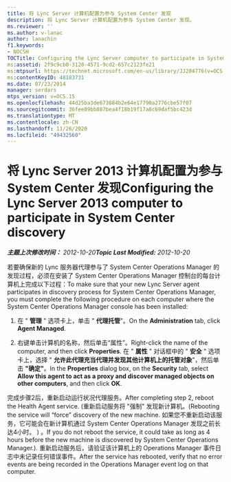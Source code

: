```yaml
---
title: 将 Lync Server 计算机配置为参与 System Center 发现
description: 将 Lync Server 计算机配置为参与 System Center 发现。
ms.reviewer: ''
ms.author: v-lanac
author: lanachin
f1.keywords:
- NOCSH
TOCTitle: Configuring the Lync Server computer to participate in System Center discovery
ms:assetid: 2f9c9cb0-3120-4571-9cd2-657c2123fe21
ms:mtpsurl: https://technet.microsoft.com/en-us/library/JJ204776(v=OCS.15)
ms:contentKeyID: 48183731
ms.date: 07/23/2014
manager: serdars
mtps_version: v=OCS.15
ms.openlocfilehash: 44d25ba3de673084b2e64e17790a2776cbe57f07
ms.sourcegitcommit: 36fee89bb887bea4f18b19f17a8c69daf5bc423d
ms.translationtype: MT
ms.contentlocale: zh-CN
ms.lasthandoff: 11/26/2020
ms.locfileid: "49432560"
---
```

# <a name="configuring-the-lync-server-2013-computer-to-participate-in-system-center-discovery"></a><span data-ttu-id="92c81-103">将 Lync Server 2013 计算机配置为参与 System Center 发现</span><span class="sxs-lookup"><span data-stu-id="92c81-103">Configuring the Lync Server 2013 computer to participate in System Center discovery</span></span>

<div data-xmlns="http://www.w3.org/1999/xhtml">

<div class="topic" data-xmlns="http://www.w3.org/1999/xhtml" data-msxsl="urn:schemas-microsoft-com:xslt" data-cs="https://msdn.microsoft.com/">

<div data-asp="https://msdn2.microsoft.com/asp">



</div>

<div id="mainSection">

<div id="mainBody"><span data-ttu-id="92c81-104">

<span> </span></span><span class="sxs-lookup"><span data-stu-id="92c81-104">

<span> </span></span></span>

<span data-ttu-id="92c81-105">_**主题上次修改时间：** 2012-10-20_</span><span class="sxs-lookup"><span data-stu-id="92c81-105">_**Topic Last Modified:** 2012-10-20_</span></span>

<span data-ttu-id="92c81-106">若要确保新的 Lync 服务器代理参与了 System Center Operations Manager 的发现过程，必须在安装了 System Center Operations Manager 控制台的每台计算机上完成以下过程：</span><span class="sxs-lookup"><span data-stu-id="92c81-106">To make sure that your new Lync Server agent participates in discovery process for System Center Operations Manager, you must complete the following procedure on each computer where the System Center Operations Manager console has been installed:</span></span>

1.  <span data-ttu-id="92c81-107">在 " **管理** " 选项卡上，单击 " **代理托管**"。</span><span class="sxs-lookup"><span data-stu-id="92c81-107">On the **Administration** tab, click **Agent Managed**.</span></span>

2.  <span data-ttu-id="92c81-108">右键单击计算机的名称，然后单击“属性”。</span><span class="sxs-lookup"><span data-stu-id="92c81-108">Right-click the name of the computer, and then click **Properties**.</span></span> <span data-ttu-id="92c81-109">在 " **属性** " 对话框中的 " **安全** " 选项卡上，选择 " **允许此代理充当代理并发现其他计算机上的托管对象**"，然后单击 **"确定"**。</span><span class="sxs-lookup"><span data-stu-id="92c81-109">In the **Properties** dialog box, on the **Security** tab, select **Allow this agent to act as a proxy and discover managed objects on other computers**, and then click **OK**.</span></span>

<span data-ttu-id="92c81-110">完成步骤2后，重新启动运行状况代理服务。</span><span class="sxs-lookup"><span data-stu-id="92c81-110">After completing step 2, reboot the Health Agent service.</span></span> <span data-ttu-id="92c81-111"> (重新启动服务将 "强制" 发现新计算机。</span><span class="sxs-lookup"><span data-stu-id="92c81-111">(Rebooting the service will “force” discovery of the new machine.</span></span> <span data-ttu-id="92c81-112">如果您不重新启动该服务，它可能会在新计算机通过 System Center Operations Manager 发现之前长达4小时。 ) 。</span><span class="sxs-lookup"><span data-stu-id="92c81-112">If you do not reboot the service, it could take as long as 4 hours before the new machine is discovered by System Center Operations Manager.).</span></span> <span data-ttu-id="92c81-113">重新启动服务后，请验证该计算机上的 Operations Manager 事件日志中未记录任何错误事件。</span><span class="sxs-lookup"><span data-stu-id="92c81-113">After the service has rebooted, verify that no error events are being recorded in the Operations Manager event log on that computer.</span></span>

<span data-ttu-id="92c81-114"></div>

<span> </span>

</div>

</div>

</span><span class="sxs-lookup"><span data-stu-id="92c81-114"></div>

<span> </span>

</div>

</div>

</span></span></div>

